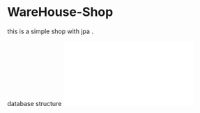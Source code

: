 # WareHouse-Shop
this is a simple shop with jpa .

database structure
![image](/home/sardor/Downloads/Warehouse.pdf)
